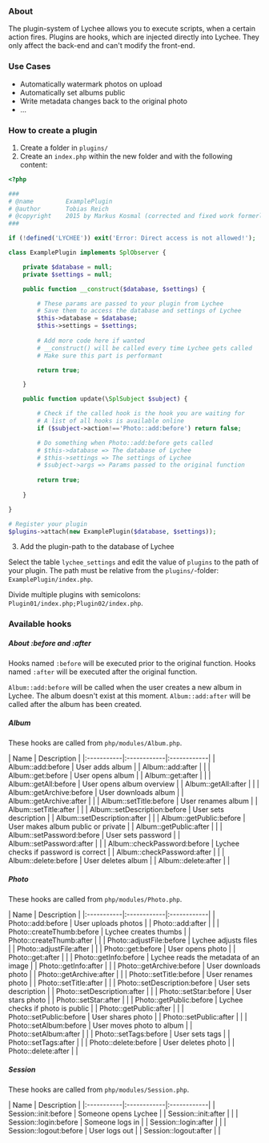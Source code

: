 ### About

The plugin-system of Lychee allows you to execute scripts, when a certain action fires. Plugins are hooks, which are injected directly into Lychee. They only affect the back-end and can't modify the front-end.

### Use Cases

* Automatically watermark photos on upload
* Automatically set albums public
* Write metadata changes back to the original photo
* …

### How to create a plugin

1. Create a folder in `plugins/`
2. Create an `index.php` within the new folder and with the following content:

```php
<?php

###
# @name			ExamplePlugin
# @author		Tobias Reich
# @copyright	2015 by Markus Kosmal (corrected and fixed work formerly maintained by Tobias Reich)
###

if (!defined('LYCHEE')) exit('Error: Direct access is not allowed!');

class ExamplePlugin implements SplObserver {

	private $database = null;
	private $settings = null;

	public function __construct($database, $settings) {

		# These params are passed to your plugin from Lychee
		# Save them to access the database and settings of Lychee
		$this->database = $database;
		$this->settings = $settings;
		
		# Add more code here if wanted
		# __construct() will be called every time Lychee gets called
		# Make sure this part is performant

		return true;

	}

	public function update(\SplSubject $subject) {

		# Check if the called hook is the hook you are waiting for
		# A list of all hooks is available online
		if ($subject->action!=='Photo::add:before') return false;

		# Do something when Photo::add:before gets called
		# $this->database => The database of Lychee
		# $this->settings => The settings of Lychee
		# $subject->args => Params passed to the original function
		
		return true;
		
	}

}

# Register your plugin
$plugins->attach(new ExamplePlugin($database, $settings));
```

3. Add the plugin-path to the database of Lychee

Select the table `lychee_settings` and edit the value of `plugins` to the path of your plugin. The path must be relative from the `plugins/`-folder: `ExamplePlugin/index.php`.

Divide multiple plugins with semicolons: `Plugin01/index.php;Plugin02/index.php`.

### Available hooks

##### About :before and :after
Hooks named `:before` will be executed prior to the original function.
Hooks named `:after` will be executed after the original function.

`Album::add:before` will be called when the user creates a new album in Lychee. The album doesn't exist at this moment.
`Album::add:after` will be called after the album has been created.

##### Album
These hooks are called from `php/modules/Album.php`.

| Name | Description |
|:-----------|:------------|:------------|
| Album::add:before | User adds album |
| Album::add:after |  |
| Album::get:before | User opens album |
| Album::get:after |  |
| Album::getAll:before | User opens album overview |
| Album::getAll:after |  |
| Album::getArchive:before | User downloads album |
| Album::getArchive:after |  |
| Album::setTitle:before | User renames album |
| Album::setTitle:after |  |
| Album::setDescription:before | User sets description |
| Album::setDescription:after |  |
| Album::getPublic:before | User makes album public or private |
| Album::getPublic:after |  |
| Album::setPassword:before | User sets password |
| Album::setPassword:after |  |
| Album::checkPassword:before | Lychee checks if password is correct |
| Album::checkPassword:after |  |
| Album::delete:before | User deletes album |
| Album::delete:after |  |

##### Photo
These hooks are called from `php/modules/Photo.php`.

| Name | Description |
|:-----------|:------------|:------------|
| Photo::add:before | User uploads photos |
| Photo::add:after |  |
| Photo::createThumb:before | Lychee creates thumbs |
| Photo::createThumb:after |  |
| Photo::adjustFile:before | Lychee adjusts files |
| Photo::adjustFile:after |  |
| Photo::get:before | User opens photo |
| Photo::get:after |  |
| Photo::getInfo:before | Lychee reads the metadata of an image |
| Photo::getInfo:after |  |
| Photo::getArchive:before | User downloads photo |
| Photo::getArchive:after |  |
| Photo::setTitle:before | User renames photo |
| Photo::setTitle:after |  |
| Photo::setDescription:before | User sets description |
| Photo::setDescription:after |  |
| Photo::setStar:before | User stars photo |
| Photo::setStar:after |  |
| Photo::getPublic:before | Lychee checks if photo is public |
| Photo::getPublic:after |  |
| Photo::setPublic:before | User shares photo |
| Photo::setPublic:after |  |
| Photo::setAlbum:before | User moves photo to album |
| Photo::setAlbum:after |  |
| Photo::setTags:before | User sets tags |
| Photo::setTags:after |  |
| Photo::delete:before | User deletes photo |
| Photo::delete:after |  |

##### Session
These hooks are called from `php/modules/Session.php`.

| Name | Description |
|:-----------|:------------|:------------|
| Session::init:before | Someone opens Lychee |
| Session::init:after |  |
| Session::login:before | Someone logs in |
| Session::login:after |  |
| Session::logout:before | User logs out |
| Session::logout:after |  |
